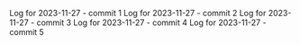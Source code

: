 Log for 2023-11-27 - commit 1
Log for 2023-11-27 - commit 2
Log for 2023-11-27 - commit 3
Log for 2023-11-27 - commit 4
Log for 2023-11-27 - commit 5
